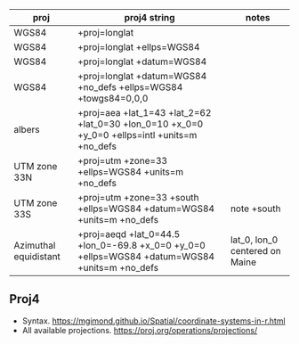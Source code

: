 | proj | proj4 string | notes|
|-------|----------------|-|
| WGS84 | +proj=longlat  |
|WGS84 |+proj=longlat +ellps=WGS84 |
|WGS84 |+proj=longlat +datum=WGS84 |
|WGS84 |+proj=longlat +datum=WGS84 +no_defs +ellps=WGS84 +towgs84=0,0,0 |
|albers | +proj=aea +lat_1=43 +lat_2=62 +lat_0=30 +lon_0=10 +x_0=0 +y_0=0 +ellps=intl +units=m +no_defs |
|UTM zone 33N | +proj=utm +zone=33 +ellps=WGS84 +units=m +no_defs |
| UTM zone 33S | +proj=utm +zone=33 +south +ellps=WGS84 +datum=WGS84 +units=m +no_defs | note +south|
|Azimuthal equidistant | +proj=aeqd +lat_0=44.5 +lon_0=-69.8 +x_0=0 +y_0=0 +ellps=WGS84 +datum=WGS84 +units=m +no_defs | lat_0, lon_0 centered on Maine |

## Proj4
* Syntax. https://mgimond.github.io/Spatial/coordinate-systems-in-r.html
* All available projections. https://proj.org/operations/projections/
